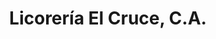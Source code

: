 ---
title: "Licorería El Cruce, C.A."
url: /ciudad-guayana/licoreria-el-cruce-c-a/
shop: alcohol
---